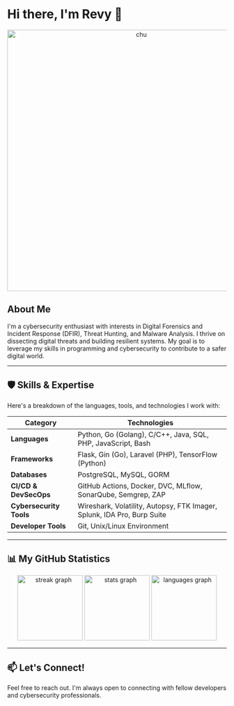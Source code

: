 # Hi there, I'm Revy 👋

<div align="center">
  <img src="https://media1.tenor.com/m/X9Szf6wUsnAAAAAC/love-live-nijigasaki.gif" alt="chu" width="600" />
</div>

## About Me

I'm a cybersecurity enthusiast with interests in Digital Forensics and Incident Response (DFIR), Threat Hunting, and Malware Analysis. I thrive on dissecting digital threats and building resilient systems. My goal is to leverage my skills in programming and cybersecurity to contribute to a safer digital world.

---

## 🛡️ Skills & Expertise

Here's a breakdown of the languages, tools, and technologies I work with:

| Category                | Technologies                                                            |
| ----------------------- | ----------------------------------------------------------------------- |
| **Languages**           | Python, Go (Golang), C/C++, Java, SQL, PHP, JavaScript, Bash            |
| **Frameworks**          | Flask, Gin (Go), Laravel (PHP), TensorFlow (Python)                     |
| **Databases**           | PostgreSQL, MySQL, GORM                                                 |
| **CI/CD & DevSecOps**   | GitHub Actions, Docker, DVC, MLflow, SonarQube, Semgrep, ZAP            |
| **Cybersecurity Tools** | Wireshark, Volatility, Autopsy, FTK Imager, Splunk, IDA Pro, Burp Suite |
| **Developer Tools**     | Git, Unix/Linux Environment                                             |

---

## 📊 My GitHub Statistics

<div align="center">
  <img src="https://streak-stats.demolab.com?user=revprm&locale=en&mode=daily&theme=ayu-mirage&hide_border=true&border_radius=15&order=3" height="150" alt="streak graph" />
  <img src="https://my-stats-indol.vercel.app/api?username=revprm&include_all_commits=true&locale=en&theme=ayu-mirage&hide_border=true&border_radius=15&order=3" height="150" alt="stats graph" />
  <img src="https://my-stats-indol.vercel.app/api/top-langs?username=revprm&locale=en&hide_title=false&card_width=320&layout=compact&langs_count=8&theme=ayu-mirage&hide_border=true&border_radius=15&order=2&hide=c,html,javascript,blade,tex,css&size_weight=0.5&count_weight=0.5" height="150" alt="languages graph" />
</div>

---

## 📫 Let's Connect!

Feel free to reach out. I'm always open to connecting with fellow developers and cybersecurity professionals.
